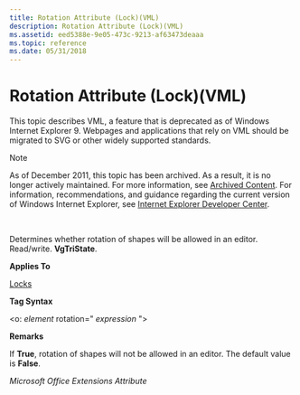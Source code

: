 ```yaml
---
title: Rotation Attribute (Lock)(VML)
description: Rotation Attribute (Lock)(VML)
ms.assetid: eed5388e-9e05-473c-9213-af63473deaaa
ms.topic: reference
ms.date: 05/31/2018
---
```


# Rotation Attribute (Lock)(VML)

This topic describes VML, a feature that is deprecated as of Windows Internet Explorer 9. Webpages and applications that rely on VML should be migrated to SVG or other widely supported standards.

> [!Note]  
> As of December 2011, this topic has been archived. As a result, it is no longer actively maintained. For more information, see [Archived Content](/previous-versions/windows/internet-explorer/ie-developer/). For information, recommendations, and guidance regarding the current version of Windows Internet Explorer, see [Internet Explorer Developer Center](https://msdn.microsoft.com/ie/).

 

Determines whether rotation of shapes will be allowed in an editor. Read/write. **VgTriState**.

**Applies To**

[Locks](msdn-online-vml-locks-element.md)

**Tag Syntax**

<o: *element* rotation=" *expression* ">

**Remarks**

If **True**, rotation of shapes will not be allowed in an editor. The default value is **False**.

*Microsoft Office Extensions Attribute*

 

 
